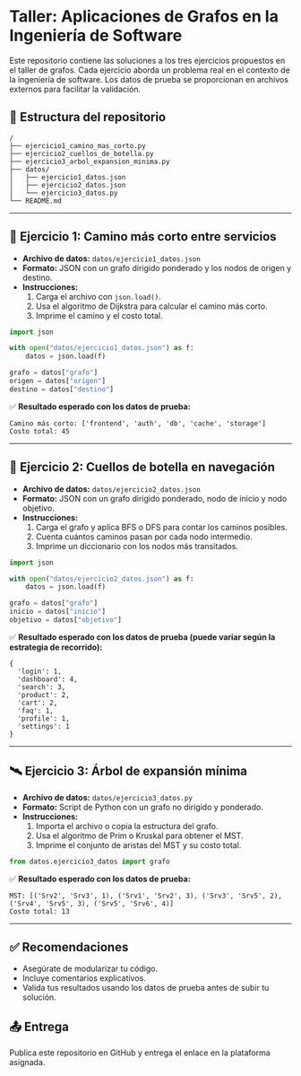 # Taller: Aplicaciones de Grafos en la Ingeniería de Software

Este repositorio contiene las soluciones a los tres ejercicios propuestos en el taller de grafos. Cada ejercicio aborda un problema real en el contexto de la ingeniería de software. Los datos de prueba se proporcionan en archivos externos para facilitar la validación.

## 📁 Estructura del repositorio

```
/
├── ejercicio1_camino_mas_corto.py
├── ejercicio2_cuellos_de_botella.py
├── ejercicio3_arbol_expansion_minima.py
├── datos/
│   ├── ejercicio1_datos.json
│   ├── ejercicio2_datos.json
│   └── ejercicio3_datos.py
└── README.md
```

---

## 🚀 Ejercicio 1: Camino más corto entre servicios

- **Archivo de datos:** `datos/ejercicio1_datos.json`
- **Formato:** JSON con un grafo dirigido ponderado y los nodos de origen y destino.
- **Instrucciones:**
  1. Carga el archivo con `json.load()`.
  2. Usa el algoritmo de Dijkstra para calcular el camino más corto.
  3. Imprime el camino y el costo total.

```python
import json

with open("datos/ejercicio1_datos.json") as f:
    datos = json.load(f)

grafo = datos["grafo"]
origen = datos["origen"]
destino = datos["destino"]
```

✅ **Resultado esperado con los datos de prueba:**
```
Camino más corto: ['frontend', 'auth', 'db', 'cache', 'storage']
Costo total: 45
```

---

## 🧭 Ejercicio 2: Cuellos de botella en navegación

- **Archivo de datos:** `datos/ejercicio2_datos.json`
- **Formato:** JSON con un grafo dirigido ponderado, nodo de inicio y nodo objetivo.
- **Instrucciones:**
  1. Carga el grafo y aplica BFS o DFS para contar los caminos posibles.
  2. Cuenta cuántos caminos pasan por cada nodo intermedio.
  3. Imprime un diccionario con los nodos más transitados.

```python
import json

with open("datos/ejercicio2_datos.json") as f:
    datos = json.load(f)

grafo = datos["grafo"]
inicio = datos["inicio"]
objetivo = datos["objetivo"]
```

✅ **Resultado esperado con los datos de prueba (puede variar según la estrategia de recorrido):**
```
{
  'login': 1,
  'dashboard': 4,
  'search': 3,
  'product': 2,
  'cart': 2,
  'faq': 1,
  'profile': 1,
  'settings': 1
}
```

---

## 🛰️ Ejercicio 3: Árbol de expansión mínima

- **Archivo de datos:** `datos/ejercicio3_datos.py`
- **Formato:** Script de Python con un grafo no dirigido y ponderado.
- **Instrucciones:**
  1. Importa el archivo o copia la estructura del grafo.
  2. Usa el algoritmo de Prim o Kruskal para obtener el MST.
  3. Imprime el conjunto de aristas del MST y su costo total.

```python
from datos.ejercicio3_datos import grafo
```

✅ **Resultado esperado con los datos de prueba:**
```
MST: [('Srv2', 'Srv3', 1), ('Srv1', 'Srv2', 3), ('Srv3', 'Srv5', 2), ('Srv4', 'Srv5', 3), ('Srv5', 'Srv6', 4)]
Costo total: 13
```

---

## ✅ Recomendaciones

- Asegúrate de modularizar tu código.
- Incluye comentarios explicativos.
- Valida tus resultados usando los datos de prueba antes de subir tu solución.

## 📤 Entrega

Publica este repositorio en GitHub y entrega el enlace en la plataforma asignada.
